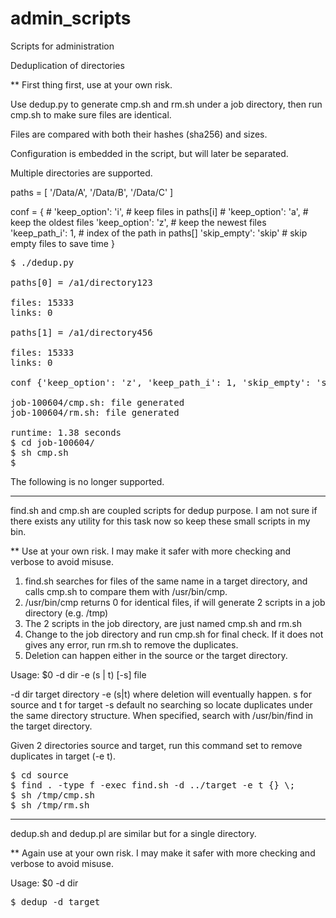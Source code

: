 # admin_scripts
Scripts for administration

Deduplication of directories

** First thing first, use at your own risk.

Use dedup.py to generate cmp.sh and rm.sh under a job directory, then run cmp.sh to make sure files are identical.

Files are compared with both their hashes (sha256) and sizes.

Configuration is embedded in the script, but will later be separated.

Multiple directories are supported.

paths = [
    '/Data/A',
    '/Data/B',
    '/Data/C'
]

conf = {
    # 'keep_option': 'i',   # keep files in paths[i]
    # 'keep_option': 'a',   # keep the oldest files
    'keep_option': 'z',     # keep the newest files
    'keep_path_i': 1,       # index of the path in paths[]
    'skip_empty': 'skip'    # skip empty files to save time
}


<pre>
$ ./dedup.py 

paths[0] = /a1/directory123

files: 15333
links: 0

paths[1] = /a1/directory456

files: 15333
links: 0

conf {'keep_option': 'z', 'keep_path_i': 1, 'skip_empty': 'skip'}

job-100604/cmp.sh: file generated
job-100604/rm.sh: file generated

runtime: 1.38 seconds
$ cd job-100604/
$ sh cmp.sh
$
</pre>

The following is no longer supported.

---

find.sh and cmp.sh are coupled scripts for dedup purpose.
I am not sure if there exists any utility for this task now so keep these small scripts in my bin.

** Use at your own risk. I may make it safer with more checking and verbose to avoid misuse.

1. find.sh searches for files of the same name in a target directory, and calls cmp.sh to compare them with /usr/bin/cmp.
2. /usr/bin/cmp returns 0 for identical files, if will generate 2 scripts in a job directory (e.g. /tmp)
3. The 2 scripts in the job directory, are just named cmp.sh and rm.sh
4. Change to the job directory and run cmp.sh for final check. If it does not gives any error, run rm.sh to remove the duplicates.
5. Deletion can happen either in the source or the target directory.

Usage: $0 -d dir -e (s | t) [-s] file

-d dir    target directory
-e (s|t)  where deletion will eventually happen. s for source and t for target
-s        default no searching so locate duplicates under the same directory structure. When specified, search with /usr/bin/find in the target directory.

Given 2 directories source and target, run this command set to remove duplicates in target (-e t).

<pre>
$ cd source
$ find . -type f -exec find.sh -d ../target -e t {} \;
$ sh /tmp/cmp.sh
$ sh /tmp/rm.sh
</pre>

---

dedup.sh and dedup.pl are similar but for a single directory.

** Again use at your own risk. I may make it safer with more checking and verbose to avoid misuse.

Usage: $0 -d dir

<pre>
$ dedup -d target
</pre>
